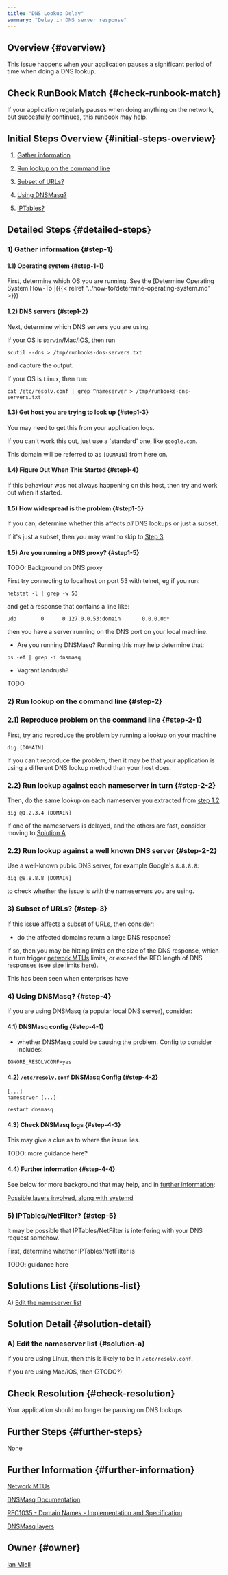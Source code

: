 ```yaml
---
title: "DNS Lookup Delay"
summary: "Delay in DNS server response"
---
```


## Overview {#overview}

This issue happens when your application pauses a significant period of time when doing a DNS lookup.

## Check RunBook Match {#check-runbook-match}

If your application regularly pauses when doing anything on the network, but succesfully continues, this runbook may help.

## Initial Steps Overview {#initial-steps-overview}

1) [Gather information](#step-1)

2) [Run lookup on the command line](#step-2)

3) [Subset of URLs?](#step-3)

4) [Using DNSMasq?](#step-4)

5) [IPTables?](#step-5)

## Detailed Steps {#detailed-steps}

### 1) Gather information {#step-1}

#### 1.1) Operating system {#step-1-1}

First, determine which OS you are running. See the [Determine Operating System How-To ]({{< relref "../how-to/determine-operating-system.md" >}})

#### 1.2) DNS servers {#step1-2}

Next, determine which DNS servers you are using.

If your OS is `Darwin`/Mac/iOS, then run

```shell
scutil --dns > /tmp/runbooks-dns-servers.txt
```

and capture the output.

If your OS is `Linux`, then run:

```shell
cat /etc/resolv.conf | grep ^nameserver > /tmp/runbooks-dns-servers.txt
```

#### 1.3) Get host you are trying to look up {#step1-3}

You may need to get this from your application logs.

If you can't work this out,  just use a 'standard' one, like `google.com`.

This domain will be referred to as `[DOMAIN]` from here on.

#### 1.4) Figure Out When This Started {#step1-4}

If this behaviour was not always happening on this host, then try and work out when it started.

#### 1.5) How widespread is the problem {#step1-5}

If you can, determine whether this affects *all* DNS lookups or just a subset.

If it's just a subset, then you may want to skip to [Step 3](#step-3)

#### 1.5) Are you running a DNS proxy? {#step1-5}

TODO: Background on DNS proxy

First try connecting to localhost on port 53 with telnet, eg if you run:

```shell
netstat -l | grep -w 53
```

and get a response that contains a line like:

```
udp        0      0 127.0.0.53:domain       0.0.0.0:*
```

then you have a server running on the DNS port on your local machine.

- Are you running DNSMasq? Running this may help determine that:

```shell
ps -ef | grep -i dnsmasq
```

- Vagrant landrush?

TODO

### 2) Run lookup on the command line {#step-2}

### 2.1) Reproduce problem on the command line {#step-2-1}

First, try and reproduce the problem by running a lookup on your machine

```shell
dig [DOMAIN]
```

If you can't reproduce the problem, then it may be that your application is using a different DNS lookup method than your host does.

### 2.2) Run lookup against each nameserver in turn {#step-2-2}

Then, do the same lookup on each nameserver you extracted from [step 1.2](#step-1-2).

```shell
dig @1.2.3.4 [DOMAIN]
```

If one of the nameservers is delayed, and the others are fast, consider moving to [Solution A](#solution-a)

### 2.2) Run lookup against a well known DNS server {#step-2-2}

Use a well-known public DNS server, for example Google's `8.8.8.8`:

```shell
dig @8.8.8.8 [DOMAIN]
```

to check whether the issue is with the nameservers you are using.

### 3) Subset of URLs? {#step-3}

If this issue affects a subset of URLs, then consider:

- do the affected domains return a large DNS response?

If so, then you may be hitting limits on the size of the DNS response, which in turn trigger [network MTUs](https://en.wikipedia.org/wiki/Maximum_transmission_unit) limits, or exceed the RFC length of DNS responses (see size limits [here](https://tools.ietf.org/html/rfc1035)).

This has been seen when enterprises have

### 4) Using DNSMasq? {#step-4}

If you are using DNSMasq (a popular local DNS server), consider:

#### 4.1) DNSMasq config {#step-4-1}

- whether DNSMasq could be causing the problem. Config to consider includes:

```shell
IGNORE_RESOLVCONF=yes
```

#### 4.2) `/etc/resolv.conf` DNSMasq Config {#step-4-2}

```shell
[...]
nameserver [...]

restart dnsmasq
```

#### 4.3) Check DNSMasq logs {#step-4-3}

This may give a clue as to where the issue lies.

TODO: more guidance here?

#### 4.4) Further information {#step-4-4}

See below for more background that may help, and in [further information](#further-information):

[Possible layers involved, along with systemd](https://unix.stackexchange.com/posts/418180/revisions)

### 5) IPTables/NetFilter? {#step-5}

It may be possible that IPTables/NetFilter is interfering with your DNS request somehow.

First, determine whether IPTables/NetFilter is

TODO: guidance here

## Solutions List {#solutions-list}

A) [Edit the nameserver list](#solution-a)

## Solution Detail {#solution-detail}

### A) Edit the nameserver list {#solution-a}

If you are using Linux, then this is likely to be in `/etc/resolv.conf`.

If you are using Mac/iOS, then (?TODO?)

## Check Resolution {#check-resolution}

Your application should no longer be pausing on DNS lookups.

## Further Steps {#further-steps}

None

## Further Information {#further-information}

[Network MTUs](https://en.wikipedia.org/wiki/Maximum_transmission_unit)

[DNSMasq Documentation](http://www.thekelleys.org.uk/dnsmasq/docs/dnsmasq-man.html)

[RFC1035 - Domain Names - Implementation and Specification](https://tools.ietf.org/html/rfc1035)

[DNSMasq layers](https://unix.stackexchange.com/posts/418180/revisions)

## Owner {#owner}

[Ian Miell](https://github.com/ianmiell)

[//]: # (REFERENCED DOCS)
[//]: # (https://www.math.tamu.edu/~comech/tools/linux-slow-dns-lookup/ TODO)
[//]: # (https://wp-rocket.me/blog/test-dns-server-response-time-troubleshoot-site-speed/ TODO)
[//]: # (https://askubuntu.com/questions/1041526/very-slow-dns-lookup TODO)
[//]: # (https://stackoverflow.com/questions/11025953/why-does-my-dns-lookup-and-connect-take-over-2-seconds-57-of-page-load-tim TODO)
[//]: # (https://github.com/kubernetes/kubernetes/issues/56903 TODO)
[//]: # (https://kb.vmware.com/s/article/2070192 TODO)
[//]: # (https://openvpn.net/vpn-server-resources/troubleshooting-dns-resolution-problems/ TODO)
[//]: # (DNSMasq bug we saw - bind-interface)
[//]: # ()
